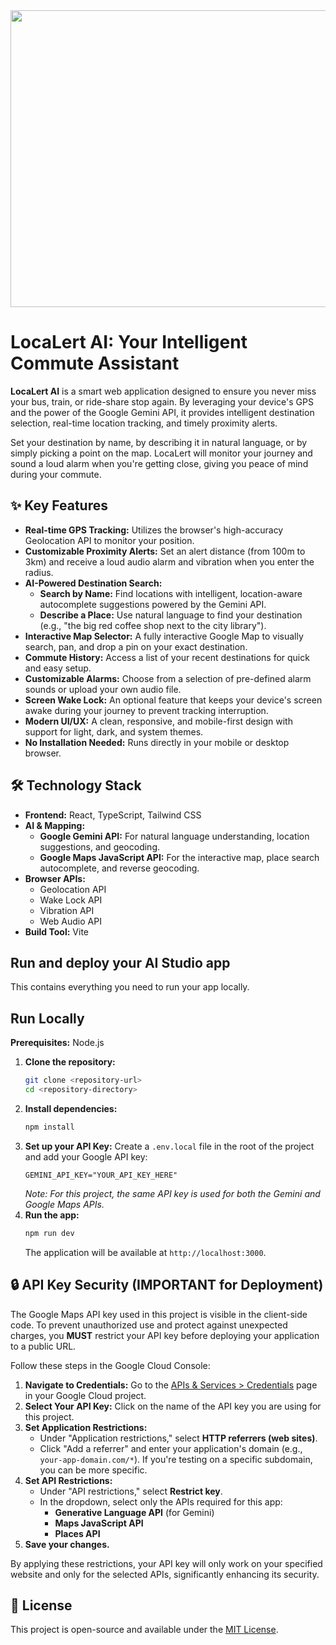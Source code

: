 <div align="center">
<img width="1200" height="475" alt="GHBanner" src="https://github.com/user-attachments/assets/0aa67016-6eaf-458a-adb2-6e31a0763ed6" />
</div>

# LocaLert AI: Your Intelligent Commute Assistant

**LocaLert AI** is a smart web application designed to ensure you never miss your bus, train, or ride-share stop again. By leveraging your device's GPS and the power of the Google Gemini API, it provides intelligent destination selection, real-time location tracking, and timely proximity alerts.

Set your destination by name, by describing it in natural language, or by simply picking a point on the map. LocaLert will monitor your journey and sound a loud alarm when you're getting close, giving you peace of mind during your commute.

## ✨ Key Features

- **Real-time GPS Tracking:** Utilizes the browser's high-accuracy Geolocation API to monitor your position.
- **Customizable Proximity Alerts:** Set an alert distance (from 100m to 3km) and receive a loud audio alarm and vibration when you enter the radius.
- **AI-Powered Destination Search:**
    - **Search by Name:** Find locations with intelligent, location-aware autocomplete suggestions powered by the Gemini API.
    - **Describe a Place:** Use natural language to find your destination (e.g., "the big red coffee shop next to the city library").
- **Interactive Map Selector:** A fully interactive Google Map to visually search, pan, and drop a pin on your exact destination.
- **Commute History:** Access a list of your recent destinations for quick and easy setup.
- **Customizable Alarms:** Choose from a selection of pre-defined alarm sounds or upload your own audio file.
- **Screen Wake Lock:** An optional feature that keeps your device's screen awake during your journey to prevent tracking interruption.
- **Modern UI/UX:** A clean, responsive, and mobile-first design with support for light, dark, and system themes.
- **No Installation Needed:** Runs directly in your mobile or desktop browser.

## 🛠️ Technology Stack

- **Frontend:** React, TypeScript, Tailwind CSS
- **AI & Mapping:**
    - **Google Gemini API:** For natural language understanding, location suggestions, and geocoding.
    - **Google Maps JavaScript API:** For the interactive map, place search autocomplete, and reverse geocoding.
- **Browser APIs:**
    - Geolocation API
    - Wake Lock API
    - Vibration API
    - Web Audio API
- **Build Tool:** Vite

## Run and deploy your AI Studio app

This contains everything you need to run your app locally.

## Run Locally

**Prerequisites:** Node.js

1.  **Clone the repository:**
    ```bash
    git clone <repository-url>
    cd <repository-directory>
    ```
2.  **Install dependencies:**
    ```bash
    npm install
    ```
3.  **Set up your API Key:**
    Create a `.env.local` file in the root of the project and add your Google API key:
    ```
    GEMINI_API_KEY="YOUR_API_KEY_HERE"
    ```
    *Note: For this project, the same API key is used for both the Gemini and Google Maps APIs.*
4.  **Run the app:**
    ```bash
    npm run dev
    ```
    The application will be available at `http://localhost:3000`.

## 🔒 API Key Security (IMPORTANT for Deployment)

The Google Maps API key used in this project is visible in the client-side code. To prevent unauthorized use and protect against unexpected charges, you **MUST** restrict your API key before deploying your application to a public URL.

Follow these steps in the Google Cloud Console:

1.  **Navigate to Credentials:** Go to the [APIs & Services > Credentials](https://console.cloud.google.com/apis/credentials) page in your Google Cloud project.
2.  **Select Your API Key:** Click on the name of the API key you are using for this project.
3.  **Set Application Restrictions:**
    *   Under "Application restrictions," select **HTTP referrers (web sites)**.
    *   Click "Add a referrer" and enter your application's domain (e.g., `your-app-domain.com/*`). If you're testing on a specific subdomain, you can be more specific.
4.  **Set API Restrictions:**
    *   Under "API restrictions," select **Restrict key**.
    *   In the dropdown, select only the APIs required for this app:
        *   **Generative Language API** (for Gemini)
        *   **Maps JavaScript API**
        *   **Places API**
5.  **Save your changes.**

By applying these restrictions, your API key will only work on your specified website and only for the selected APIs, significantly enhancing its security.

## 📄 License

This project is open-source and available under the [MIT License](LICENSE).
